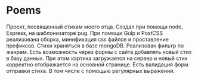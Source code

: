 # Poems
Проект, посвященный стихам моего отца. Создал при помощи node, Express, на шаблонизаторе pug. При помощи Gulp и PostCSS реализована сборка, минификация css файлов и проставление префиксов. Стихи храняться в базе mongoDB. 
Реализован фильтр по жанрам. Есть возможность через формы с сайта добавлять новый стих в базу данных. При этом картика загружается на сервер и новый стих корректно отображается на основной странице. Есть валидация форм отправки стиха. В том числе с помощью регулярных выражений. 
